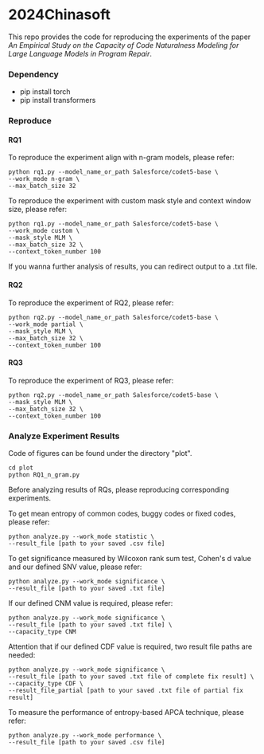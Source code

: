 # 2024Chinasoft

This repo provides the code for reproducing the experiments of the paper *An Empirical Study on the Capacity of Code Naturalness Modeling for Large Language Models in Program Repair*.

### Dependency

- pip install torch
- pip install transformers

### Reproduce

#### RQ1

To reproduce the experiment align with n-gram models, please refer:

```shell
python rq1.py --model_name_or_path Salesforce/codet5-base \
--work_mode n-gram \
--max_batch_size 32
```

To reproduce the experiment with custom mask style and context window size, please refer:

```shell
python rq1.py --model_name_or_path Salesforce/codet5-base \
--work_mode custom \
--mask_style MLM \
--max_batch_size 32 \
--context_token_number 100
```

If you wanna further analysis of results, you can redirect output to a .txt file.

#### RQ2

To reproduce the experiment of RQ2, please refer:

```shell
python rq2.py --model_name_or_path Salesforce/codet5-base \
--work_mode partial \
--mask_style MLM \
--max_batch_size 32 \
--context_token_number 100
```

#### RQ3

To reproduce the experiment of RQ3, please refer:

```shell
python rq2.py --model_name_or_path Salesforce/codet5-base \
--mask_style MLM \
--max_batch_size 32 \
--context_token_number 100
```

### Analyze Experiment Results

Code of figures can be found under the directory "plot". 

```shell
cd plot
python RQ1_n_gram.py
```

Before analyzing results of RQs, please reproducing corresponding experiments.

To get mean entropy of common codes, buggy codes or fixed codes, please refer:

```shell
python analyze.py --work_mode statistic \
--result_file [path to your saved .csv file]
```

To get significance measured by Wilcoxon rank sum test, Cohen's d value and our defined SNV value, please refer:

```shell
python analyze.py --work_mode significance \
--result_file [path to your saved .txt file]
```

If our defined CNM value is required, please refer:

```shell
python analyze.py --work_mode significance \
--result_file [path to your saved .txt file] \
--capacity_type CNM
```

Attention that if our defined CDF value is required, two result file paths are needed:

```shell
python analyze.py --work_mode significance \
--result_file [path to your saved .txt file of complete fix result] \
--capacity_type CDF \
--result_file_partial [path to your saved .txt file of partial fix result]
```

To measure the performance of entropy-based APCA technique, please refer:

```shell
python analyze.py --work_mode performance \
--result_file [path to your saved .csv file]
```

